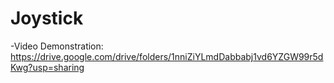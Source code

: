 # Joystick
-Video Demonstration: https://drive.google.com/drive/folders/1nniZiYLmdDabbabj1vd6YZGW99r5dKwg?usp=sharing
